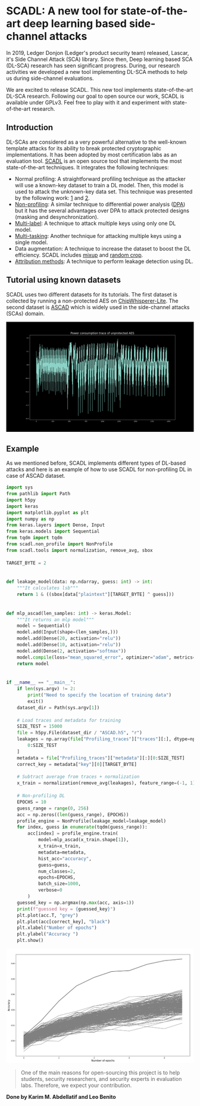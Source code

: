 # SCADL: A new tool for state-of-the-art deep learning based side-channel attacks

In 2019, Ledger Donjon (Ledger's product security team) released, Lascar, it's Side Channel Attack (SCA) library. Since then, Deep learning based SCA (DL-SCA) research has seen significant progress. During, our research activities we developed a new tool implementing DL-SCA methods to help us during side-channel evaluations.

We are excited to release SCADL. This new tool implements state-of-the-art DL-SCA research. Following our goal to open source our work, SCADL is available under GPLv3. Feel free to play with it and experiment with state-of-the-art research.

## Introduction

DL-SCAs are considered as a very powerful alternative to the well-known template attacks for its ability to break protected cryptographic implementations. It has been adopted by most certification labs as an evaluation tool. [SCADL](https://github.com/Ledger-Donjon/scadl) is an open source tool that implements the most state-of-the-art techniques. It integrates the following techniques: 

- Normal profiling: A straightforward profiling technique as the attacker will use a known-key dataset to train a DL model. Then, this model is used to attack the unknown-key data set. This technique was presented by the following work: [1](https://eprint.iacr.org/2016/921) and [2](https://eprint.iacr.org/2018/053).
- [Non-profiling](https://tches.iacr.org/index.php/TCHES/article/view/7387): A similar technique to differential power analysis ([DPA](https://paulkocher.com/doc/DifferentialPowerAnalysis.pdf)) but it has the several advantages over DPA to attack protected designs (masking and desynchronization).
- [Multi-label](https://eprint.iacr.org/2020/436): A technique to attack multiple keys using only one DL model.  
- [Multi-tasking](https://eprint.iacr.org/2023/006.pdf): Another technique for attacking multiple keys using a single model.
- Data augmentation: A technique to increase the dataset to boost the DL efficiency. SCADL includes [mixup](https://eprint.iacr.org/2021/328.pdf) and [random crop](https://blog.roboflow.com/why-and-how-to-implement-random-crop-data-augmentation/).
- [Attribution methods](https://eprint.iacr.org/2019/143.pdf): A technique to perform leakage detection using DL.

## Tutorial using known datasets
SCADL uses two different datasets for its tutorials. The first dataset is collected by running a non-protected AES on [ChipWhisperer-Lite](https://rtfm.newae.com/Targets/CW303%20Arm/). The second dataset is [ASCAD](https://github.com/ANSSI-FR/ASCAD/tree/master/ATMEGA_AES_v1) which is widely used in the side-channel attacks (SCAs) domain.

![ChipWhisperer power consumption trace](images/cw_aes_single.png)

## Example

As we mentioned before, SCADL implements different types of DL-based attacks and here is an example of how to use SCADL for non-profiling DL in case of ASCAD dataset. 

```python
import sys
from pathlib import Path
import h5py
import keras
import matplotlib.pyplot as plt
import numpy as np
from keras.layers import Dense, Input
from keras.models import Sequential
from tqdm import tqdm
from scadl.non_profile import NonProfile
from scadl.tools import normalization, remove_avg, sbox

TARGET_BYTE = 2


def leakage_model(data: np.ndarray, guess: int) -> int:
    """It calculates lsb"""
    return 1 & ((sbox[data["plaintext"][TARGET_BYTE] ^ guess]))


def mlp_ascad(len_samples: int) -> keras.Model:
    """It returns an mlp model"""
    model = Sequential()
    model.add(Input(shape=(len_samples,)))
    model.add(Dense(20, activation="relu"))
    model.add(Dense(10, activation="relu"))
    model.add(Dense(2, activation="softmax"))
    model.compile(loss="mean_squared_error", optimizer="adam", metrics=["accuracy"])
    return model


if __name__ == "__main__":
    if len(sys.argv) != 2:
        print("Need to specify the location of training data")
        exit()
    dataset_dir = Path(sys.argv[1])

    # Load traces and metadata for training
    SIZE_TEST = 15000
    file = h5py.File(dataset_dir / "ASCAD.h5", "r")
    leakages = np.array(file["Profiling_traces"]["traces"][:], dtype=np.int8)[
        0:SIZE_TEST
    ]
    metadata = file["Profiling_traces"]["metadata"][:][0:SIZE_TEST]
    correct_key = metadata["key"][0][TARGET_BYTE]

    # Subtract average from traces + normalization
    x_train = normalization(remove_avg(leakages), feature_range=(-1, 1))

    # Non-profiling DL
    EPOCHS = 10
    guess_range = range(0, 256)
    acc = np.zeros((len(guess_range), EPOCHS))
    profile_engine = NonProfile(leakage_model=leakage_model)
    for index, guess in enumerate(tqdm(guess_range)):
        acc[index] = profile_engine.train(
            model=mlp_ascad(x_train.shape[1]),
            x_train=x_train,
            metadata=metadata,
            hist_acc="accuracy",
            guess=guess,
            num_classes=2,
            epochs=EPOCHS,
            batch_size=1000,
            verbose=0
        )
    guessed_key = np.argmax(np.max(acc, axis=1))
    print(f"guessed key = {guessed_key}")
    plt.plot(acc.T, "grey")
    plt.plot(acc[correct_key], "black")
    plt.xlabel("Number of epochs")
    plt.ylabel("Accuracy ")
    plt.show()
```

![cw_trace](images/non_profiling_result.png)

> One of the main reasons for open-sourcing this project is to help students, security researchers, and security experts in evaluation labs. Therefore, we expect your contribution.



**Done by Karim M. Abdellatif and Leo Benito**